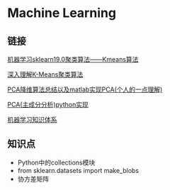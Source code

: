 # Machine Learning

## 链接

[机器学习sklearn19.0聚类算法——Kmeans算法](https://blog.csdn.net/loveliuzz/article/details/78783773)

[深入理解K-Means聚类算法](https://blog.csdn.net/taoyanqi8932/article/details/53727841)

[PCA降维算法总结以及matlab实现PCA(个人的一点理解)](https://blog.csdn.net/watkinsong/article/details/8234766)

[PCA(主成分分析)python实现](https://www.jianshu.com/p/4528aaa6dc48)

[机器学习知识体系](https://blog.csdn.net/xiaoyi_eric/article/details/79679689)

## 知识点

- Python中的collections模块
- from sklearn.datasets import make_blobs
- 协方差矩阵





